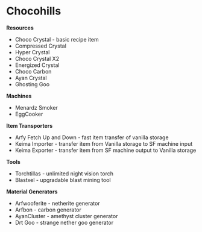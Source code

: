 
# Chocohills

**Resources**
  * Choco Crystal - basic recipe item
  * Compressed Crystal
  * Hyper Crystal
  * Choco Crystal X2
  * Energized Crystal
  * Choco Carbon
  * Ayan Crystal
  * Ghosting Goo

**Machines**
  * Menardz Smoker
  * EggCooker

**Item Transporters**
  * Arfy Fetch Up and Down - fast item transfer of vanilla storage
  * Keima Importer - transfer item from  Vanilla storage to SF machine input
  * Keima Exporter - transfer item from SF machine output to Vanilla storage

**Tools**
  * Torchtillas - unlimited night vision torch 
  * Blastxel - upgradable blast mining tool

**Material Generators**
  * Arfwooferite - netherite generator
  * Arfbon - carbon generator
  * AyanCluster - amethyst cluster generator
  * Drt Goo - strange nether goo generator